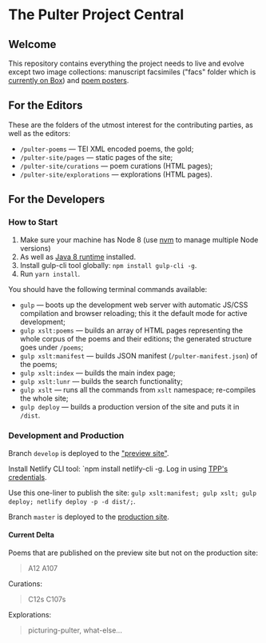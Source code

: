 # The Pulter Project Central

## Welcome
This repository contains everything the project needs to live and evolve except two image collections: manuscript facsimiles ("facs" folder which is [currently on Box](https://northwestern.app.box.com/folder/30331780748)) and [poem posters](https://github.com/MADStudioNU/the-pulter-project-posters).

## For the Editors
These are the folders of the utmost interest for the contributing parties, as well as the editors:
* `/pulter-poems` — TEI XML encoded poems, the gold;
* `/pulter-site/pages` — static pages of the site;
* `/pulter-site/curations` — poem curations (HTML pages);
* `/pulter-site/explorations` — explorations (HTML pages).

## For the Developers
### How to Start
1. Make sure your machine has Node 8 (use [nvm](https://github.com/nvm-sh/nvm) to manage multiple Node versions) 
2. As well as [Java 8 runtime](https://adoptopenjdk.net/) installed.
3. Install gulp-cli tool globally: `npm install gulp-cli -g`.
4. Run `yarn install`.

You should have the following terminal commands available:
* `gulp` — boots up the development web server with automatic JS/CSS compilation and browser reloading; this it the default mode for active development;
* `gulp xslt:poems` — builds an array of HTML pages representing the whole corpus of the poems and their editions; the generated structure goes under `/poems`;
* `gulp xslt:manifest` — builds JSON manifest (`/pulter-manifest.json`) of the poems;
* `gulp xslt:index` — builds the main index page;
* `gulp xslt:lunr` — builds the search functionality;
* `gulp xslt` — runs all the commands from `xslt` namespace; re-compiles the whole site;
* `gulp deploy` — builds a production version of the site and puts it in `/dist`.

### Development and Production
Branch `develop` is deployed to the ["preview site"](https://pulterproject-preview-c7ga82m1pzxmbn.netlify.app/#poems).

Install Netlify CLI tool: `npm install netlify-cli -g. Log in using [TPP's credentials](https://slate.weinberg.northwestern.edu/display/FCS/Pulter+Project+Internet+Accounts).

Use this one-liner to publish the site: `gulp xslt:manifest; gulp xslt; gulp deploy; netlify deploy -p -d dist/;`.

Branch `master` is deployed to the [production site](https://pulterproject.northwestern.edu/#poems).

#### Current Delta
Poems that are published on the preview site but not on the production site:
> A12 A107

Curations:
> C12s C107s

Explorations:
> picturing-pulter, what-else...
